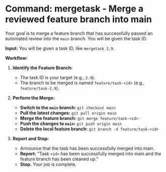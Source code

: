 # Command: mergetask - Merge a reviewed feature branch into main

Your goal is to merge a feature branch that has successfully passed an automated review into the `main` branch. You will be given the task ID.

**Input:** You will be given a task ID, like `mergetask 2.9`.

**Workflow:**

1.  **Identify the Feature Branch:**
    *   The task ID is your target (e.g., `2.9`).
    *   The branch to be merged is named `feature/task-<id>` (e.g., `feature/task-2.9`).

2.  **Perform the Merge:**
    *   **Switch to the `main` branch:** `git checkout main`
    *   **Pull the latest changes:** `git pull origin main`
    *   **Merge the feature branch:** `git merge feature/task-<id>`
    *   **Push the changes to `main`:** `git push origin main`
    *   **Delete the local feature branch:** `git branch -d feature/task-<id>`

3.  **Report and Stop:**
    *   Announce that the task has been successfully merged into main.
    *   **Report:** "Task `<id>` has been successfully merged into main and the feature branch has been cleaned up."
    *   **Stop.** Your job is complete.
